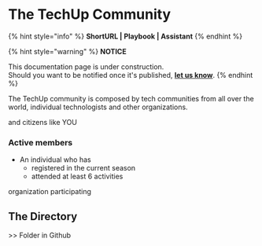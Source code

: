 # The TechUp Community

{% hint style="info" %}
**ShortURL | Playbook | Assistant**
{% endhint %}



{% hint style="warning" %}
**NOTICE**

This documentation page is under construction.\
Should you want to be notified once it's published, [**let us know**](https://tiof.click/TIOFTarianUpdatesService).
{% endhint %}







The TechUp community is composed by tech communities from all over the world, individual technologists and other organizations.

and citizens like YOU

### Active members

* An individual who has
  * registered in the current season
  * attended at least 6 activities

organization participating&#x20;





## The Directory

\>> Folder in Github

